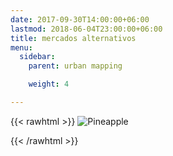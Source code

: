 ```yaml
---
date: 2017-09-30T14:00:00+06:00
lastmod: 2018-06-04T23:00:00+06:00
title: mercados alternativos
menu:
  sidebar:
    parent: urban mapping

    weight: 4

---
```


{{< rawhtml >}}
<img class="filtered" src="/images/4-03.png" alt="Pineapple">



{{< /rawhtml >}}
